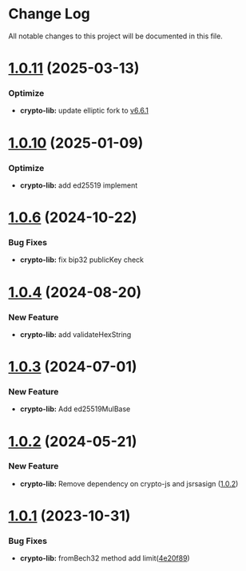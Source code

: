 
# Change Log

All notable changes to this project will be documented in this file.

# [1.0.11](https://github.com/okx/js-wallet-sdk) (2025-03-13)
### Optimize

- **crypto-lib:** update elliptic fork to [v6.6.1](https://github.com/indutny/elliptic/tree/v6.6.1)



# [1.0.10](https://github.com/okx/js-wallet-sdk) (2025-01-09)
### Optimize

- **crypto-lib:** add ed25519 implement

# [1.0.6](https://github.com/okx/js-wallet-sdk) (2024-10-22)

### Bug Fixes

- **crypto-lib:** fix bip32 publicKey check

# [1.0.4](https://github.com/okx/js-wallet-sdk) (2024-08-20)

### New Feature

- **crypto-lib:** add validateHexString

# [1.0.3](https://github.com/okx/js-wallet-sdk) (2024-07-01)

### New Feature

- **crypto-lib:** Add ed25519MulBase

# [1.0.2](https://github.com/okx/js-wallet-sdk) (2024-05-21)

### New Feature

- **crypto-lib:** Remove dependency on crypto-js and jsrsasign ([1.0.2](https://github.com/okx/js-wallet-sdk))

# [1.0.1](https://github.com/okx/js-wallet-sdk) (2023-10-31)

### Bug Fixes

- **crypto-lib:** fromBech32 method add limit([4e20f89](https://github.com/okx/js-wallet-sdk/commit/4e20f8900e4cdb242ea2f526441f723a1bf84962))

